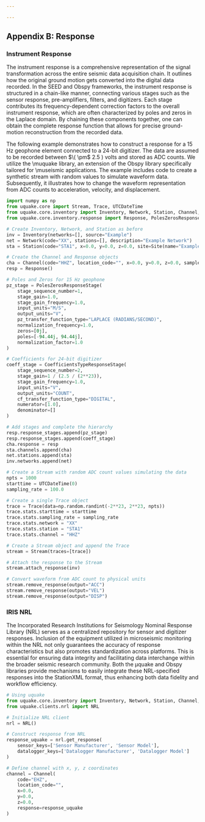 ```yaml
---

---
```


## Appendix B: Response

### Instrument Response

The instrument response is a comprehensive representation of the signal transformation across the entire seismic data acquisition chain. It outlines how the original ground motion gets converted into the digital data recorded. In the SEED and Obspy frameworks, the instrument response is structured in a chain-like manner, connecting various stages such as the sensor response, pre-amplifiers, filters, and digitizers. Each stage contributes its frequency-dependent correction factors to the overall instrument response, which are often characterized by poles and zeros in the Laplace domain. By chaining these components together, one can obtain the complete response function that allows for precise ground-motion reconstruction from the recorded data.

The following example demonstrates how to construct a response for a 15 Hz geophone element connected to a 24-bit digitizer. The data are assumed to be recorded between $\( \pm$ 2.5 \) volts and stored as ADC counts. We utilize the \muquake library, an extension of the Obspy library specifically tailored for \museismic applications. The example includes code to create a synthetic stream with random values to simulate waveform data. Subsequently, it illustrates how to change the waveform representation from ADC counts to acceleration, velocity, and displacement.

```python
import numpy as np
from uquake.core import Stream, Trace, UTCDateTime
from uquake.core.inventory import Inventory, Network, Station, Channel, Site
from uquake.core.inventory.response import Response, PolesZerosResponseStage, CoefficientsTypeResponseStage

# Create Inventory, Network, and Station as before
inv = Inventory(networks=[], source="Example")
net = Network(code="XX", stations=[], description="Example Network")
sta = Station(code="STA1", x=0.0, y=0.0, z=0.0, site=Site(name="Example Site"))

# Create the Channel and Response objects
cha = Channel(code="HHZ", location_code="", x=0.0, y=0.0, z=0.0, sample_rate=100.0)
resp = Response()

# Poles and Zeros for 15 Hz geophone
pz_stage = PolesZerosResponseStage(
    stage_sequence_number=1,
    stage_gain=1.0,
    stage_gain_frequency=1.0,
    input_units="M/S",
    output_units="V",
    pz_transfer_function_type="LAPLACE (RADIANS/SECOND)",
    normalization_frequency=1.0,
    zeros=[0j],
    poles=[-94.44j, 94.44j],
    normalization_factor=1.0
)

# Coefficients for 24-bit digitizer
coeff_stage = CoefficientsTypeResponseStage(
    stage_sequence_number=2,
    stage_gain=1 / (2.5 / (2**23)),
    stage_gain_frequency=1.0,
    input_units="V",
    output_units="COUNT",
    cf_transfer_function_type="DIGITAL",
    numerator=[1.0],
    denominator=[]
)

# Add stages and complete the hierarchy
resp.response_stages.append(pz_stage)
resp.response_stages.append(coeff_stage)
cha.response = resp
sta.channels.append(cha)
net.stations.append(sta)
inv.networks.append(net)

# Create a Stream with random ADC count values simulating the data
npts = 1000
starttime = UTCDateTime(0)
sampling_rate = 100.0

# Create a single Trace object
trace = Trace(data=np.random.randint(-2**23, 2**23, npts))
trace.stats.starttime = starttime
trace.stats.sampling_rate = sampling_rate
trace.stats.network = "XX"
trace.stats.station = "STA1"
trace.stats.channel = "HHZ"

# Create a Stream object and append the Trace
stream = Stream(traces=[trace])

# Attach the response to the Stream
stream.attach_response(inv)

# Convert waveform from ADC count to physical units
stream.remove_response(output="ACC")
stream.remove_response(output="VEL")
stream.remove_response(output="DISP")
```

### IRIS NRL

The Incorporated Research Institutions for Seismology Nominal Response Library (NRL) serves as a centralized repository for sensor and digitizer responses. Inclusion of the equipment utilized in microseismic monitoring within the NRL not only guarantees the accuracy of response characteristics but also promotes standardization across platforms. This is essential for ensuring data integrity and facilitating data interchange within the broader seismic research community. Both the µquake and Obspy libraries provide mechanisms to easily integrate these NRL-specified responses into the StationXML format, thus enhancing both data fidelity and workflow efficiency.

```python
# Using uquake
from uquake.core.inventory import Inventory, Network, Station, Channel, Site
from uquake.clients.nrl import NRL

# Initialize NRL client
nrl = NRL()

# Construct response from NRL
response_uquake = nrl.get_response(
    sensor_keys=['Sensor Manufacturer', 'Sensor Model'],
    datalogger_keys=['Datalogger Manufacturer', 'Datalogger Model']
)

# Define channel with x, y, z coordinates
channel = Channel(
    code="EHZ",
    location_code="",
    x=0.0,
    y=0.0,
    z=0.0,
    response=response_uquake
)
```
<!--stackedit_data:
eyJoaXN0b3J5IjpbNzY3OTE0MzIzXX0=
-->